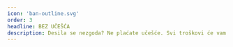 ```yaml
---
icon: 'ban-outline.svg'
order: 3
headline: BEZ UČEŠĆA
description: Desila se nezgoda? Ne plaćate učešće. Svi troškovi će vam biti pokriveni do osigurane sume.
---
```

